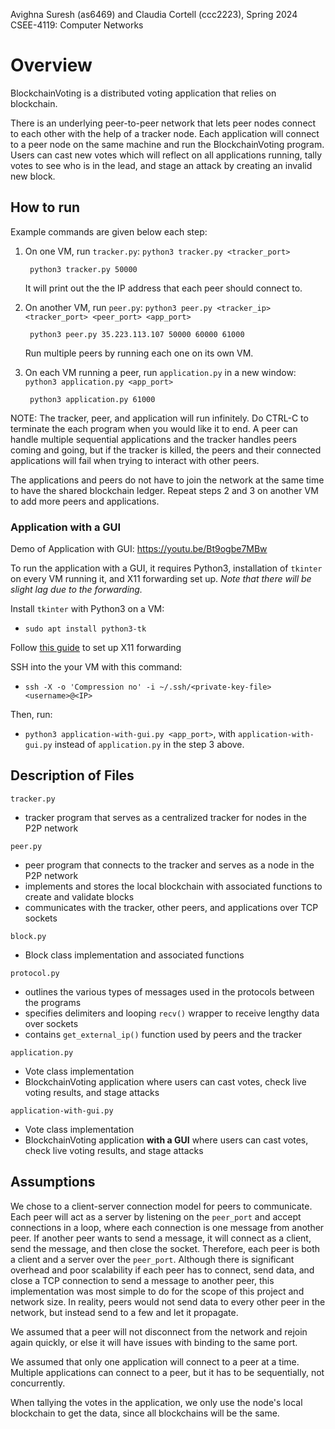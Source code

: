 Avighna Suresh (as6469) and Claudia Cortell (ccc2223), Spring 2024 CSEE-4119: Computer Networks

# Overview
BlockchainVoting is a distributed voting application that relies on blockchain.

There is an underlying peer-to-peer network that lets peer nodes connect to each other with the help of a tracker node. Each application will connect to a peer node on the same machine and run the BlockchainVoting program. Users can cast new votes which will reflect on all applications running, tally votes to see who is in the lead, and stage an attack by creating an invalid new block.


## How to run

Example commands are given below each step:
1. On one VM, run `tracker.py`: `python3 tracker.py <tracker_port>`

        python3 tracker.py 50000
    It will print out the the IP address that each peer should connect to.

2. On another VM, run `peer.py`: `python3 peer.py <tracker_ip> <tracker_port> <peer_port> <app_port>`

        python3 peer.py 35.223.113.107 50000 60000 61000

    Run multiple peers by running each one on its own VM.
3. On each VM running a peer, run `application.py` in a new window: `python3 application.py <app_port>`

        python3 application.py 61000

NOTE: The tracker, peer, and application will run infinitely. Do CTRL-C to terminate the each program when you would like it to end. A peer can handle multiple sequential applications and the tracker handles peers coming and going, but if the tracker is killed, the peers and their connected applications will fail when trying to interact with other peers.

The applications and peers do not have to join the network at the same time to have the shared blockchain ledger. Repeat steps 2 and 3 on another VM to add more peers and applications.


### Application with a GUI

Demo of Application with GUI: https://youtu.be/Bt9ogbe7MBw
  
To run the application with a GUI, it requires Python3, installation of `tkinter` on every VM running it, and X11 forwarding set up. *Note that there will be slight lag due to the forwarding.*

Install `tkinter` with Python3 on a VM:

- `sudo apt install python3-tk`

Follow [this guide](https://static.us.edusercontent.com/files/xva4E15tnSNksMG9acQhWP65) to set up X11 forwarding

SSH into the your VM with this command:

- `ssh -X -o 'Compression no' -i ~/.ssh/<private-key-file> <username>@<IP>`

Then, run:

- `python3 application-with-gui.py <app_port>`, with `application-with-gui.py` instead of `application.py` in the step 3 above.

## Description of Files

`tracker.py`
* tracker program that serves as a centralized tracker for nodes in the P2P network

`peer.py`
* peer program that connects to the tracker and serves as a node in the P2P network
* implements and stores the local blockchain with associated functions to create and validate blocks
* communicates with the tracker, other peers, and applications over TCP sockets

`block.py`
* Block class implementation and associated functions

`protocol.py`
* outlines the various types of messages used in the protocols between the programs
* specifies delimiters and looping `recv()` wrapper to receive lengthy data over sockets
* contains `get_external_ip()` function used by peers and the tracker

`application.py`
* Vote class implementation
* BlockchainVoting application where users can cast votes, check live voting results, and stage attacks

`application-with-gui.py`
* Vote class implementation
* BlockchainVoting application **with a GUI** where users can cast votes, check live voting results, and stage attacks 


## Assumptions

We chose to a client-server connection model for peers to communicate. Each peer will act as a server by listening on the `peer_port` and accept connections in a loop, where each connection is one message from another peer. If another peer wants to send a message, it will connect as a client, send the message, and then close the socket. Therefore, each peer is both a client and a server over the `peer_port`.
Although there is significant overhead and poor scalability if each peer has to connect, send data, and close a TCP connection to send a message to another peer, this implementation was most simple to do for the scope of this project and network size. In reality, peers would not send data to every other peer in the network, but instead send to a few and let it propagate.

We assumed that a peer will not disconnect from the network and rejoin again quickly, or else it will have issues with binding to the same port.

We assumed that only one application will connect to a peer at a time. Multiple applications can connect to a peer, but it has to be sequentially, not concurrently.

When tallying the votes in the application, we only use the node's local blockchain to get the data, since all blockchains will be the same.
